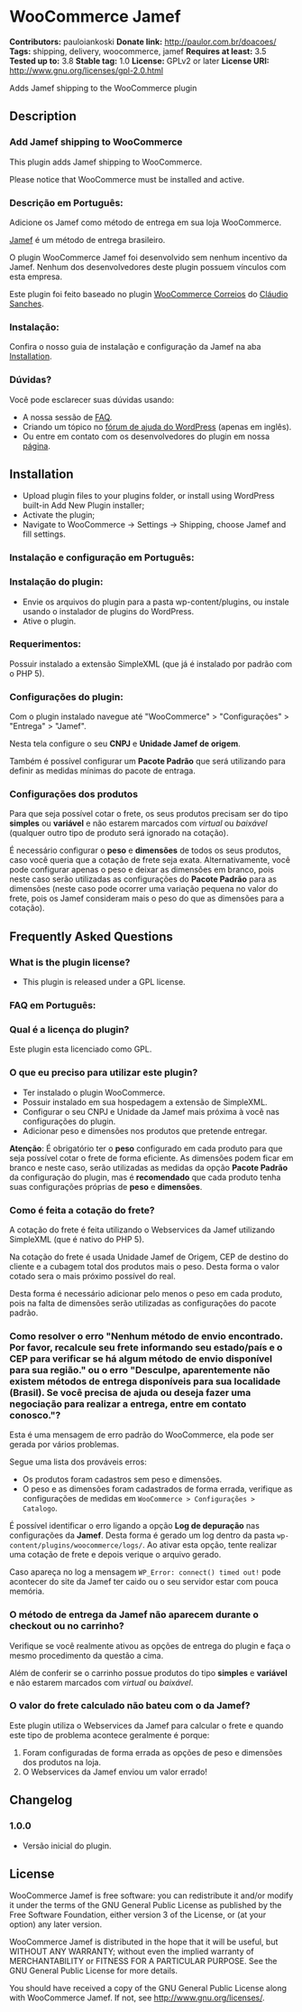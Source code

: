# WooCommerce Jamef #
**Contributors:** pauloiankoski
**Donate link:** http://paulor.com.br/doacoes/
**Tags:** shipping, delivery, woocommerce, jamef
**Requires at least:** 3.5
**Tested up to:** 3.8
**Stable tag:** 1.0
**License:** GPLv2 or later
**License URI:** http://www.gnu.org/licenses/gpl-2.0.html

Adds Jamef shipping to the WooCommerce plugin

## Description ##

### Add Jamef shipping to WooCommerce ###

This plugin adds Jamef shipping to WooCommerce.

Please notice that WooCommerce must be installed and active.

### Descrição em Português: ###

Adicione os Jamef como método de entrega em sua loja WooCommerce.

[Jamef](http://www.jamef.com.br/) é um método de entrega brasileiro.

O plugin WooCommerce Jamef foi desenvolvido sem nenhum incentivo da Jamef. Nenhum dos desenvolvedores deste plugin possuem vínculos com esta empresa.

Este plugin foi feito baseado no plugin [WooCommerce Correios](http://plugins.wordpress.org/extend/plugins/woocommerce-correios/) do [Cláudio Sanches](http://profiles.wordpress.org/claudiosanches/).

### Instalação: ###

Confira o nosso guia de instalação e configuração da Jamef na aba [Installation](http://wordpress.org/extend/plugins/woocommerce-jamef/installation/).

### Dúvidas? ###

Você pode esclarecer suas dúvidas usando:

* A nossa sessão de [FAQ](http://wordpress.org/extend/plugins/woocommerce-jamef/faq/).
* Criando um tópico no [fórum de ajuda do WordPress](http://wordpress.org/support/plugin/woocommerce-jamef) (apenas em inglês).
* Ou entre em contato com os desenvolvedores do plugin em nossa [página](http://paulor.com.br/).

## Installation ##

* Upload plugin files to your plugins folder, or install using WordPress built-in Add New Plugin installer;
* Activate the plugin;
* Navigate to WooCommerce -> Settings -> Shipping, choose Jamef and fill settings.

### Instalação e configuração em Português: ###

### Instalação do plugin: ###

* Envie os arquivos do plugin para a pasta wp-content/plugins, ou instale usando o instalador de plugins do WordPress.
* Ative o plugin.

### Requerimentos: ###

Possuir instalado a extensão SimpleXML (que já é instalado por padrão com o PHP 5).

### Configurações do plugin: ###

Com o plugin instalado navegue até "WooCommerce" > "Configurações" > "Entrega" > "Jamef".

Nesta tela configure o seu **CNPJ** e **Unidade Jamef de origem**.

Também é possível configurar um **Pacote Padrão** que será utilizando para definir as medidas mínimas do pacote de entraga.

### Configurações dos produtos ###

Para que seja possível cotar o frete, os seus produtos precisam ser do tipo **simples** ou **variável** e não estarem marcados com *virtual* ou *baixável* (qualquer outro tipo de produto será ignorado na cotação).

É necessário configurar o **peso** e **dimensões** de todos os seus produtos, caso você queria que a cotação de frete seja exata.
Alternativamente, você pode configurar apenas o peso e deixar as dimensões em branco, pois neste caso serão utilizadas as configurações do **Pacote Padrão** para as dimensões (neste caso pode ocorrer uma variação pequena no valor do frete, pois os Jamef consideram mais o peso do que as dimensões para a cotação).

## Frequently Asked Questions ##

### What is the plugin license? ###

* This plugin is released under a GPL license.

### FAQ em Português: ###

### Qual é a licença do plugin? ###

Este plugin esta licenciado como GPL.

### O que eu preciso para utilizar este plugin? ###

* Ter instalado o plugin WooCommerce.
* Possuir instalado em sua hospedagem a extensão de SimpleXML.
* Configurar o seu CNPJ e Unidade da Jamef mais próxima à você nas configurações do plugin.
* Adicionar peso e dimensões nos produtos que pretende entregar.

**Atenção**: É obrigatório ter o **peso** configurado em cada produto para que seja possível cotar o frete de forma eficiente. As dimensões podem ficar em branco e neste caso, serão utilizadas as medidas da opção **Pacote Padrão** da configuração do plugin, mas é **recomendado** que cada produto tenha suas configurações próprias de **peso** e **dimensões**.

### Como é feita a cotação do frete? ###

A cotação do frete é feita utilizando o Webservices da Jamef utilizando SimpleXML (que é nativo do PHP 5).

Na cotação do frete é usada Unidade Jamef de Origem, CEP de destino do cliente e a cubagem total dos produtos mais o peso. Desta forma o valor cotado sera o mais próximo possível do real.

Desta forma é necessário adicionar pelo menos o peso em cada produto, pois na falta de dimensões serão utilizadas as configurações do pacote padrão.

### Como resolver o erro "Nenhum método de envio encontrado. Por favor, recalcule seu frete informando seu estado/país e o CEP para verificar se há algum método de envio disponível para sua região." ou o erro "Desculpe, aparentemente não existem métodos de entrega disponíveis para sua localidade (Brasil). Se você precisa de ajuda ou deseja fazer uma negociação para realizar a entrega, entre em contato conosco."? ###

Esta é uma mensagem de erro padrão do WooCommerce, ela pode ser gerada por vários problemas.

Segue uma lista dos prováveis erros:

* Os produtos foram cadastros sem peso e dimensões.
* O peso e as dimensões foram cadastrados de forma errada, verifique as configurações de medidas em `WooCommerce > Configurações > Catalogo`.

É possível identificar o erro ligando a opção **Log de depuração** nas configurações da **Jamef**. Desta forma é gerado um log dentro da pasta `wp-content/plugins/woocommerce/logs/`. Ao ativar esta opção, tente realizar uma cotação de frete e depois verique o arquivo gerado.

Caso apareça no log a mensagem `WP_Error: connect() timed out!` pode acontecer do site da Jamef ter caido ou o seu servidor estar com pouca memória.

### O método de entrega da Jamef não aparecem durante o checkout ou no carrinho? ###

Verifique se você realmente ativou as opções de entrega do plugin e faça o mesmo procedimento da questão a cima.

Além de conferir se o carrinho possue produtos do tipo **simples** e **variável** e não estarem marcados com *virtual* ou *baixável*.

### O valor do frete calculado não bateu com o da Jamef? ###

Este plugin utiliza o Webservices da Jamef para calcular o frete e quando este tipo de problema acontece geralmente é porque:

1. Foram configuradas de forma errada as opções de peso e dimensões dos produtos na loja.
2. O Webservices da Jamef enviou um valor errado!

## Changelog ##

### 1.0.0 ###

* Versão inicial do plugin.

## License ##

WooCommerce Jamef is free software: you can redistribute it and/or modify it under the terms of the GNU General Public License as published
by the Free Software Foundation, either version 3 of the License, or (at your option) any later version.

WooCommerce Jamef is distributed in the hope that it will be useful, but WITHOUT ANY WARRANTY; without even the implied warranty of
MERCHANTABILITY or FITNESS FOR A PARTICULAR PURPOSE. See the GNU General Public License for more details.

You should have received a copy of the GNU General Public License along with WooCommerce Jamef. If not, see <http://www.gnu.org/licenses/>.
